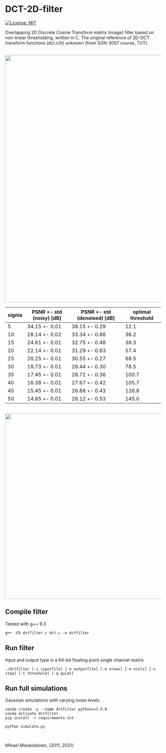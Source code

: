 # DCT-2D-filter

[![License: MIT](https://img.shields.io/badge/License-MIT-yellow.svg)](https://opensource.org/licenses/MIT)


Overlapping 2D Discrete Cosine Transform matrix (image) filter based on non-linear thresholding, written in C. The original reference of 2D-DCT transform functions (dct.c/h) unknown (from SGN-3057 course, TUT).

</br>
<img width="800px" src="img/compare_sigma_25.png">
</br>

| sigma | PSNR +- std (noisy) [dB] | PSNR +- std (denoised) [dB] | optimal threshold |
|---|---|---|---|
|5 | 34.15 +- 0.01 | 38.15 +- 0.29 | 12.1 |
|10 | 28.14 +- 0.02 | 33.34 +- 0.88 | 36.2 |
|15 | 24.61 +- 0.01 | 32.75 +- 0.48 | 39.3 |
|20 | 22.14 +- 0.01 | 31.29 +- 0.63 | 57.4 |
|25 | 20.25 +- 0.01 | 30.55 +- 0.27 | 68.5 |
|30 | 18.73 +- 0.01 | 29.44 +- 0.30 | 78.5 |
|35 | 17.45 +- 0.01 | 28.72 +- 0.36 | 100.7 |
|40 | 16.38 +- 0.01 | 27.67 +- 0.42 | 105.7 |
|45 | 15.45 +- 0.01 | 26.88 +- 0.43 | 126.8 |
|50 | 14.65 +- 0.01 | 26.12 +- 0.53 | 145.0 |

</br>
<img width="600px" src="img/threshold_curve.png">
</br>


## Compile filter

Tested with g++ 9.3
```
g++ -O3 dctfilter.c dct.c -o dctfilter
```

## Run filter

Input and output type is a 64-bit floating point single channel matrix
```
./dctfilter [-i inputfile] [-o outputfile] [-m nrows] [-n ncols] [-s step] [-t threshold] [-q quiet]
```

## Run full simulations

Gaussian simulations with varying noise levels
```
conda create -y --name dctfilter python==3.9.0
conda activate dctfilter
pip install -r requirements.txt

python simulate.py
```

</br>

Mikael Mieskolainen, {2011, 2021}
